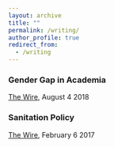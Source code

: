 ```yaml
---
layout: archive
title: ""
permalink: /writing/
author_profile: true
redirect_from:
  - /writing
---
```

### Gender Gap in Academia 
[The Wire](https://thewire.in/education/women-in-academia-gender-pay-gap), August 4 2018 
### Sanitation Policy 
[The Wire](https://thewire.in/health/delhi-sanitation-open-drains), February 6 2017 